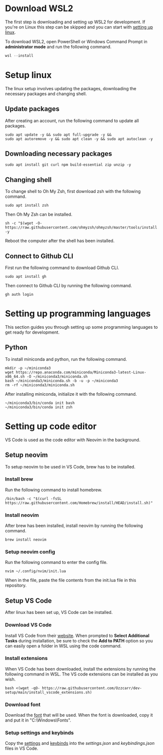 # Download WSL2

The first step is downloading and setting up WSL2 for development. If you're on Linux this step can be skipped and you can start with [setting up linux](#setup-linux).

To download WSL2, open PowerShell or Windows Command Prompt in **administrator mode** and run the following command.

```powershell
wsl --install
```

# Setup linux

The linux setup involves updating the packages, downloading the necessary packages and changing shell.

## Update packages

After creating an account, run the following command to update all packages.

```shell
sudo apt update -y && sudo apt full-upgrade -y &&
sudo apt autoremove -y && sudo apt clean -y && sudo apt autoclean -y
```

## Downloading necessary packages

```shell
sudo apt install git curl npm build-essential zip unzip -y
```

## Changing shell

To change shell to Oh My Zsh, first download zsh with the following command.

```shell
sudo apt install zsh
```

Then Oh My Zsh can be installed.

```shell
sh -c "$(wget -O- https://raw.githubusercontent.com/ohmyzsh/ohmyzsh/master/tools/install.sh)" -y
```

Reboot the computer after the shell has been installed.

## Connect to Github CLI

First run the following command to download Github CLI.

```shell
sudo apt install gh
```

Then connect to Github CLI by running the following command.

```shell
gh auth login
```

# Setting up programming languages

This section guides you through setting up some programming languages to get ready for development.

## Python

To install miniconda and python, run the following command.

```shell
mkdir -p ~/miniconda3
wget https://repo.anaconda.com/miniconda/Miniconda3-latest-Linux-x86_64.sh -O ~/miniconda3/miniconda.sh
bash ~/miniconda3/miniconda.sh -b -u -p ~/miniconda3
rm -rf ~/miniconda3/miniconda.sh
```

After installing miniconda, initialize it with the following command.

```shell
~/miniconda3/bin/conda init bash
~/miniconda3/bin/conda init zsh
```

# Setting up code editor

VS Code is used as the code editor with Neovim in the background.

## Setup neovim

To setup neovim to be used in VS Code, brew has to be installed.

### Install brew

Run the following command to install homebrew.

```shell
/bin/bash -c "$(curl -fsSL https://raw.githubusercontent.com/Homebrew/install/HEAD/install.sh)"
```

### Install neovim

After brew has been installed, install neovim by running the following command.

```shell
brew install neovim
```

### Setup neovim config

Run the following command to enter the config file.

```shell
nvim ~/.config/nvim/init.lua
```

When in the file, paste the file contents from the init.lua file in this repository.

## Setup VS Code

After linux has been set up, VS Code can be installed.

### Download VS Code

Install VS Code from their [website](https://vscode.download.prss.microsoft.com/dbazure/download/stable/f1e16e1e6214d7c44d078b1f0607b2388f29d729/VSCodeUserSetup-x64-1.91.1.exe).
When prompted to **Select Additional Tasks** during installation, be sure to check the **Add to PATH** option so you can easily open a folder in WSL using the code command.

### Install extensions

When VS Code has been downloaded, install the extensions by running the following command in WSL. The VS code extensions can be installed as you wish.

```shell
bash <(wget -qO- https://raw.githubusercontent.com/Ozzcarr/dev-setup/main/install_vscode_extensions.sh)
```

### Download font

Download the [font](https://raw.githubusercontent.com/Ozzcarr/dev-setup/main/MonaspaceArgonVarVF%5Bwght%2Cwdth%2Cslnt%5D.ttf) that will be used.
When the font is downloaded, copy it and put it in "C:\Windows\Fonts".

### Setup settings and keybinds

Copy the [settings](https://github.com/Ozzcarr/dev-setup/blob/main/settings.json) and [keybinds](https://github.com/Ozzcarr/dev-setup/blob/main/keybindings.json) into the _settings.json_ and _keybindings.json_ files in VS Code.
